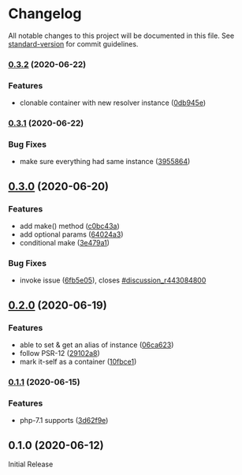 # Changelog

All notable changes to this project will be documented in this file. See [standard-version](https://github.com/conventional-changelog/standard-version) for commit guidelines.

### [0.3.2](https://github.com/projek-xyz/container/compare/v0.3.1...v0.3.2) (2020-06-22)


### Features

* clonable container with new resolver instance ([0db945e](https://github.com/projek-xyz/container/commit/0db945eac0ae2fda5c84a6a288a6ad3c51a8f437))

### [0.3.1](https://github.com/projek-xyz/container/compare/v0.3.0...v0.3.1) (2020-06-22)


### Bug Fixes

* make sure everything had same instance ([3955864](https://github.com/projek-xyz/container/commit/395586410b75f364cf571981dc06a40f05e9d8c0))

## [0.3.0](https://github.com/projek-xyz/container/compare/v0.2.0...v0.3.0) (2020-06-20)


### Features

* add make() method ([c0bc43a](https://github.com/projek-xyz/container/commit/c0bc43a0ad9d6520f0eeca2da0d8ea790aad9fad))
* add optional params ([64024a3](https://github.com/projek-xyz/container/commit/64024a33fa65ac818a6fc9a3e5f4727c5a1a758b))
* conditional make ([3e479a1](https://github.com/projek-xyz/container/commit/3e479a12b5f8637e8d0c382319eaa5f034047b86))


### Bug Fixes

* invoke issue ([6fb5e05](https://github.com/projek-xyz/container/commit/6fb5e05c6d07682d192cc1474f6f942a0f394c0e)), closes [#discussion_r443084800](https://github.com/projek-xyz/container/issues/discussion_r443084800)

## [0.2.0](https://github.com/projek-xyz/container/compare/v0.1.1...v0.2.0) (2020-06-19)


### Features

* able to set & get an alias of instance ([06ca623](https://github.com/projek-xyz/container/commit/06ca6234af09a3effe23f0b1899d810987393bdc))
* follow PSR-12 ([29102a8](https://github.com/projek-xyz/container/commit/29102a85bd2ca0b4af3e3c85c671c5f058f6cf29))
* mark it-self as a container ([10fbce1](https://github.com/projek-xyz/container/commit/10fbce13b9b69914d8c20c16460485cf358fa747))

### [0.1.1](https://github.com/projek-xyz/container/compare/v0.1.0...v0.1.1) (2020-06-15)


### Features

* php-7.1 supports ([3d62f9e](https://github.com/projek-xyz/container/commit/3d62f9e49643460220c682eba72dc3797f8352ff))

## 0.1.0 (2020-06-12)

Initial Release
